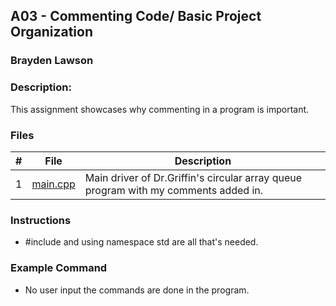 
## A03 - Commenting Code/ Basic Project Organization
### Brayden Lawson
### Description:

This assignment showcases why commenting in a program is important.

### Files

|   #   | File     | Description                      |
| :---: | -------- | -------------------------------- |
|   1   | [main.cpp](https://replit.com/@Brayden-LawsonL/Basic-Project-OrganizationCommenting-Code#main.cpp) | Main driver of Dr.Griffin's circular array queue program with my comments added in. |


### Instructions

- #include <iostream> and using namespace std are all that's needed.

### Example Command

- No user input the commands are done in the program.
